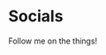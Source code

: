 # Socials

Follow me on the things!

<ButtonLinks>
  <ButtonLink class="text-purple-500" text="Twitch" link="https://twitch.tv/aciddotexe" />
  <ButtonLink class="text-indigo-500" text="Mastodon" link="https://mastodon.au/@aciddotEXE" />
  <ButtonLink class="text-blue-500" text="Twitter" link="https://twitter.com/aciddotexe" />
  <ButtonLink class="text-indigo-400" text="Discord" link="https://discord.gg/UpgqpW3r6F" />
</ButtonLinks>
